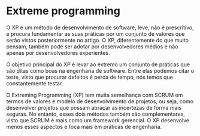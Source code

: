 ﻿# Extreme programming

O XP é um método de desenvolvimento de software, leve, não é prescritivo, e procura fundamentar as suas práticas por um conjunto de valores 
que serão vistos posteriormente no artigo. O XP, diferentemente do que muito pensam, também pode ser adotar por desenvolvedores médios e não 
apenas por desenvolvedores experientes.

O objetivo principal do XP é levar ao extremo um conjunto de práticas que são ditas como boas na engenharia de software. Entre elas podemos 
citar o teste, visto que procurar defeitos é perda de tempo, nós temos que constantemente testar.

O Extreming Programming (XP) tem muita semelhança com SCRUM em termos de valores e modelo de desenvolvimento de projetos, ou seja, como 
desenvolver projetos que possam abraçar as incertezas de forma mais seguras. No entanto, esses dois métodos também são complementares, visto 
que SCRUM é mais como um framework gerencial. O XP desenvolve menos esses aspectos e foca mais em práticas de engenharia.



